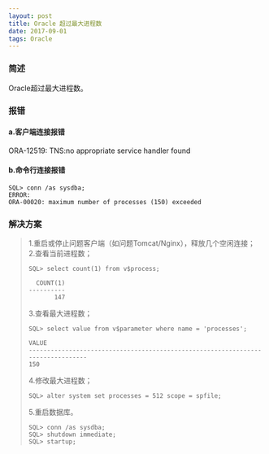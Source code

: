 ```yaml
---
layout: post
title: Oracle 超过最大进程数
date: 2017-09-01
tags: Oracle
---
```


### 简述  
Oracle超过最大进程数。  

### 报错  
#### a.客户端连接报错   
ORA-12519: TNS:no appropriate service handler found  

#### b.命令行连接报错  
```shell
SQL> conn /as sysdba;  
ERROR:  
ORA-00020: maximum number of processes (150) exceeded  
```

### 解决方案  
> 1.重启或停止问题客户端（如问题Tomcat/Nginx），释放几个空闲连接；  
> 2.查看当前进程数；  
> ```shell
> SQL> select count(1) from v$process;  
> 
>   COUNT(1)  
> ----------  
>        147  
> ```
> 3.查看最大进程数；  
> ```shell
> SQL> select value from v$parameter where name = 'processes';  
> 
> VALUE  
> --------------------------------------------------------------------------------  
> 150  
> ```
> 4.修改最大进程数；  
> ```shell
> SQL> alter system set processes = 512 scope = spfile;  
> ```
> 5.重启数据库。  
> ```shell
> SQL> conn /as sysdba;  
> SQL> shutdown immediate;  
> SQL> startup;  
> ```
